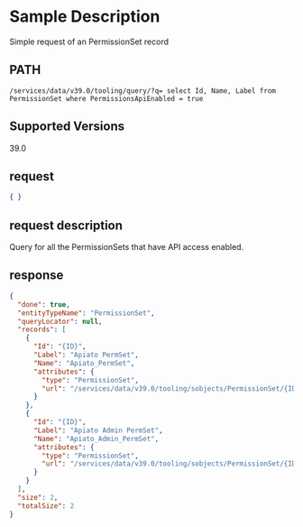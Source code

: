 # Sample Description
Simple request of an PermissionSet record

## PATH
```
/services/data/v39.0/tooling/query/?q= select Id, Name, Label from PermissionSet where PermissionsApiEnabled = true
```
## Supported Versions
39.0

## request
 ```json
 { }
```

## request description
Query for all the PermissionSets that have API access enabled.

## response
```json
{
  "done": true,
  "entityTypeName": "PermissionSet",
  "queryLocator": null,
  "records": [
    {
      "Id": "{ID}",
      "Label": "Apiato PermSet",
      "Name": "Apiato_PermSet",
      "attributes": {
        "type": "PermissionSet",
        "url": "/services/data/v39.0/tooling/sobjects/PermissionSet/{ID}"
      }
    },
    {
      "Id": "{ID}",
      "Label": "Apiato Admin PermSet",
      "Name": "Apiato_Admin_PermSet",
      "attributes": {
        "type": "PermissionSet",
        "url": "/services/data/v39.0/tooling/sobjects/PermissionSet/{ID}"
      }
    }
  ],
  "size": 2,
  "totalSize": 2
}
```
